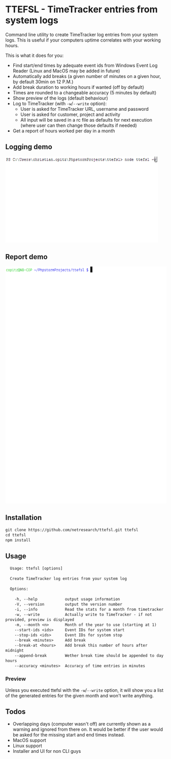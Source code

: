 # TTEFSL - TimeTracker entries from system logs

Command line utility to create TimeTracker log entries from your system logs. This is useful if your computers uptime correlates with your working hours.

This is what it does for you:

- Find start/end times by adequate event ids from Windows Event Log Reader (Linux and MacOS may be added in future)
- Automatically add breaks (a given number of minutes on a given hour, by default 30min on 12 P.M.)
- Add break duration to working hours if wanted (off by default)
- Times are rounded to a changeable accuracy (5 minutes by default)
- Show preview of the logs (default behaviour)
- Log to TimeTracker (with `-w`/`--write` option):
    - User is asked for TimeTracker URL, username and password
    - User is asked for customer, project and activity
    - All input will be saved in a rc file as defaults for next execution (where user can then change those defaults if needed)
- Get a report of hours worked per day in a month

## Logging demo

<kbd>![](res/logging.gif?raw=true)</kbd>

## Report demo
  
<kbd>![](res/report.gif?raw=true)</kbd>

## Installation

```
git clone https://github.com/netresearch/ttefsl.git ttefsl
cd ttefsl
npm install
```

## Usage

```
  Usage: ttefsl [options]

  Create TimeTracker log entries from your system log

  Options:

    -h, --help            output usage information
    -V, --version         output the version number
    -i, --info            Read the stats for a month from timetracker
    -w, --write           Actually write to TimeTracker - if not provided, preview is displayed
    -m, --month <n>       Month of the year to use (starting at 1)
    --start-ids <ids>     Event IDs for system start
    --stop-ids <ids>      Event IDs for system stop
    --break <minutes>     Add break
    --break-at <hours>    Add break this number of hours after midnight
    --append-break        Wether break time should be appended to day hours
    --accuracy <minutes>  Accuracy of time entries in minutes
```

### Preview

Unless you executed ttefsl with the `-w`/`--write` option, it will show you a list of the generated entries for the given month and won't write anything.

## Todos

- Overlapping days (computer wasn't off) are currently shown as a warning and ignored from there on. It would be better if the user would be asked for the missing start and end times instead.
- MacOS support
- Linux support
- Installer and UI for non CLI guys
